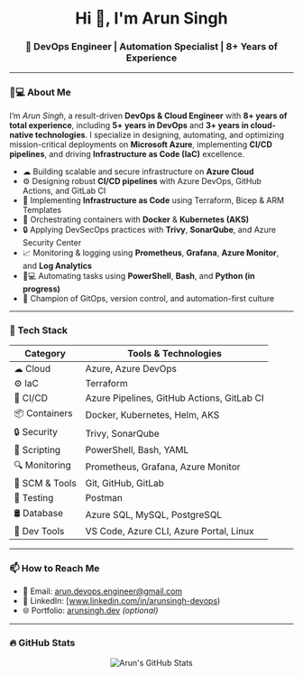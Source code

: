 <h1 align="center">Hi 👋, I'm Arun Singh</h1>
<h3 align="center">🚀 DevOps Engineer | Automation Specialist | 8+ Years of Experience</h3>

---

### 👨💻 About Me

I’m *Arun Singh*, a result-driven **DevOps & Cloud Engineer** with **8+ years of total experience**, including **5+ years in DevOps** and **3+ years in cloud-native technologies**. I specialize in designing, automating, and optimizing mission-critical deployments on **Microsoft Azure**, implementing **CI/CD pipelines**, and driving **Infrastructure as Code (IaC)** excellence.

- ☁ Building scalable and secure infrastructure on **Azure Cloud**
- ⚙ Designing robust **CI/CD pipelines** with Azure DevOps, GitHub Actions, and GitLab CI
- 🧱 Implementing **Infrastructure as Code** using Terraform, Bicep & ARM Templates
- 🐳 Orchestrating containers with **Docker** & **Kubernetes (AKS)**
- 🔒 Applying DevSecOps practices with **Trivy**, **SonarQube**, and Azure Security Center
- 📈 Monitoring & logging using **Prometheus**, **Grafana**, **Azure Monitor**, and **Log Analytics**
- 🧑💻 Automating tasks using **PowerShell**, **Bash**, and **Python (in progress)**
- 🔄 Champion of GitOps, version control, and automation-first culture

---

### 🧰 Tech Stack

| Category         | Tools & Technologies |
|------------------|----------------------|
| ☁ Cloud          | Azure, Azure DevOps |
| ⚙ IaC            | Terraform|
| 🚀 CI/CD         | Azure Pipelines, GitHub Actions, GitLab CI |
| 📦 Containers     | Docker, Kubernetes, Helm, AKS |
| 🔒 Security       | Trivy, SonarQube |
| 🐧 Scripting      | PowerShell, Bash, YAML |
| 🔍 Monitoring     | Prometheus, Grafana, Azure Monitor |
| 📁 SCM & Tools    | Git, GitHub, GitLab |
| 🧪 Testing        | Postman|
| 🛢 Database       | Azure SQL, MySQL, PostgreSQL |
| 🔧 Dev Tools      | VS Code, Azure CLI, Azure Portal, Linux |

---

### 📫 How to Reach Me

- 📧 Email: arun.devops.engineer@gmail.com  
- 💼 LinkedIn: [www.linkedin.com/in/arunsingh-devops)  
- 🌐 Portfolio: [arunsingh.dev](https://arunsingh.dev) *(optional)*

---

### 🔥 GitHub Stats

<p align="center">
  <img src="https://github-readme-stats.vercel.app/api?username=YOUR_GITHUB_USERNAME&show_icons=true&theme=tokyonight" alt="Arun's GitHub Stats" />
  <br/>
  <img src="htt
